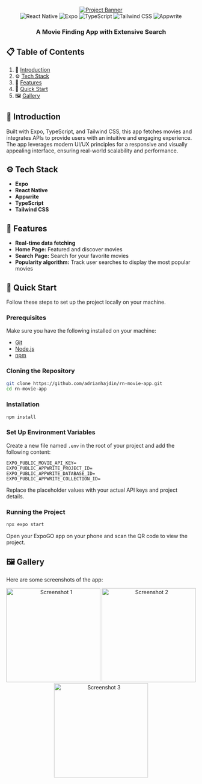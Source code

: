 <div align="center">
  <br />
    <a href="https://www.youtube.com/watch?v=f8Z9JyB2EIE" target="_blank">
      <img src="https://github.com/user-attachments/assets/0cb17079-9b42-4a6f-9023-d82642fff73b" alt="Project Banner">
    </a>
  <br />

  <div>
    <img src="https://img.shields.io/badge/-React_Native-black?style=for-the-badge&logoColor=white&logo=react&color=61DAFB" alt="React Native" />
    <img src="https://img.shields.io/badge/-Expo-black?style=for-the-badge&logoColor=white&logo=expo&color=000020" alt="Expo" />
    <img src="https://img.shields.io/badge/-TypeScript-black?style=for-the-badge&logoColor=white&logo=typescript&color=3178C6" alt="TypeScript" />
    <img src="https://img.shields.io/badge/-Tailwind_CSS-black?style=for-the-badge&logoColor=white&logo=tailwindcss&color=06B6D4" alt="Tailwind CSS" />
    <img src="https://img.shields.io/badge/-Appwrite-black?style=for-the-badge&logoColor=white&logo=appwrite&color=F02E65" alt="Appwrite" />
  </div>

  <h3 align="center">A Movie Finding App with Extensive Search</h3>
</div>

## 📋 Table of Contents

1. 🤖 [Introduction](#introduction)
2. ⚙️ [Tech Stack](#tech-stack)
3. 🔋 [Features](#features)
4. 🤸 [Quick Start](#quick-start)
5. 🖼️ [Gallery](#gallery)

## 🤖 Introduction

Built with Expo, TypeScript, and Tailwind CSS, this app fetches movies and integrates APIs to provide users with an intuitive and engaging experience. The app leverages modern UI/UX principles for a responsive and visually appealing interface, ensuring real-world scalability and performance.

## ⚙️ Tech Stack

- **Expo**
- **React Native**
- **Appwrite**
- **TypeScript**
- **Tailwind CSS**

## 🔋 Features

- **Real-time data fetching**
- **Home Page:** Featured and discover movies
- **Search Page:** Search for your favorite movies
- **Popularity algorithm:** Track user searches to display the most popular movies

## 🤸 Quick Start

Follow these steps to set up the project locally on your machine.

### Prerequisites

Make sure you have the following installed on your machine:

- [Git](https://git-scm.com/)
- [Node.js](https://nodejs.org/en)
- [npm](https://www.npmjs.com/)

### Cloning the Repository

```bash
git clone https://github.com/adrianhajdin/rn-movie-app.git
cd rn-movie-app
```

### Installation

```bash
npm install
```

### Set Up Environment Variables

Create a new file named `.env` in the root of your project and add the following content:

```env
EXPO_PUBLIC_MOVIE_API_KEY=
EXPO_PUBLIC_APPWRITE_PROJECT_ID=
EXPO_PUBLIC_APPWRITE_DATABASE_ID=
EXPO_PUBLIC_APPWRITE_COLLECTION_ID=
```

Replace the placeholder values with your actual API keys and project details.

### Running the Project

```bash
npx expo start
```

Open your ExpoGO app on your phone and scan the QR code to view the project.

## 🖼️ Gallery

Here are some screenshots of the app:

<div align="center">
  <img src="https://github.com/user-attachments/assets/b5e57b84-3c41-4a0b-8500-0b14daa032d0" alt="Screenshot 1" width="250px"/>
  <img src="https://github.com/user-attachments/assets/493e600d-7caf-4179-8b2a-926d606acada" alt="Screenshot 2" width="250px"/>
  <img src="https://github.com/user-attachments/assets/42e80ba0-b4b1-462c-be20-fdd47f6754d0" alt="Screenshot 3" width="250px"/>
</div>
